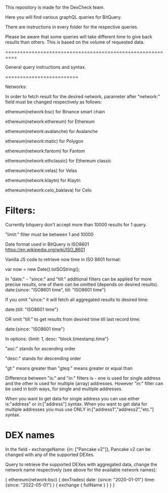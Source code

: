 This repository is made for the DexCheck team.

Here you will find various graphQL queries for BitQuery.

There are instructions in every folder for the respective queries.


Please be aware that some queries will take different time to give back results than others. This is based on the volume of requested data.

==========================================================

General query instructions and syntax.

=========================

Networks:

In order to fetch result for the desired network, parameter after "network:" field must be changed respectively as follows:

ethereum(network:bsc) for Binance smart chain

ethereum(network:ethereum)  for Ethereum

ethereum(network:avalanche) for Avalanche

ethereum(network:matic) for Polygon

ethereum(network:fantom) for Fantom

ethereum(network:ethclassic) for Ethereum classic

ethereum(network:velas) for Velas

ethereum(network:klaytn) for Klaytn

ethereum(network:celo_baklava) for Celo




Filters:
=========


Currently bitquery don't accept more than 10000 results for 1 query.

"limit:" filter must be between 1 and 10000


Date format used in BitQuery is ISO8601
https://en.wikipedia.org/wiki/ISO_8601

Vanilla JS code to retrieve now time in ISO 8601 format:

var now = new Date().toISOString();



In "date:" - "since:" and "till:" additional filters can be applied for more precise results, one of them can be omitted (depends on desired results). 
date:{since: "ISO8601 time", till: "ISO8601 time"}


If you omit "since:" it will fetch all aggregated results to desired time:

date:{till: "ISO8601 time"}

OR omit "till:" to get results from desired time till last record time:

date:{since: "ISO8601 time"}



In options: {limit: 1, desc: "block.timestamp.time"}

"asc:" stands for ascending order

"desc:" stands for descending order


"gt:" means greater than
"gteq:" means greater or equal than

Difference between "is:" and "in:" filters is - one is used for single address and the other is used for multiple (array) addresses.
However "in:" filter can be used in both ways, for single and multiple addresses.

When you want to get data for single address you can use either is:"address" or in:["address"] syntax.
When you want to get data for multiple addresses you mus use ONLY in:["address1","address2","etc."] syntax.



DEX names
=========

In the field - exchangeName: {in:  ["Pancake v2"]}, Pancake v2 can be changed with any of the supported DEXes.


Query to retrieve the supported DEXes with aggregated data, change the network name respectively (see above for the available network names):


{
   ethereum(network:bsc) {
    dexTrades(
      date: {since: "2020-01-01"}
      time: {since: "2022-05-01"}
    ) {
      exchange {
        fullName
      }
    }
  }
}




